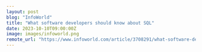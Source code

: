 ```yaml
---
layout: post
blog: "InfoWorld"
title: "What software developers should know about SQL"
date: 2023-10-10T09:00:00Z
image: images/infoworld.png
remote_url: "https://www.infoworld.com/article/3708291/what-software-developers-should-know-about-sql.html#tk.rss_applicationdevelopment"
---
```

